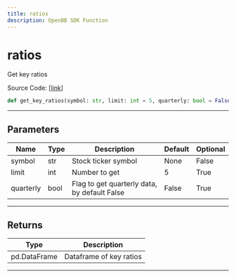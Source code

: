 ```yaml
---
title: ratios
description: OpenBB SDK Function
---
```


# ratios

Get key ratios

Source Code: [[link](https://github.com/OpenBB-finance/OpenBBTerminal/tree/main/openbb_terminal/stocks/fundamental_analysis/fmp_model.py#L463)]
```python
def get_key_ratios(symbol: str, limit: int = 5, quarterly: bool = False) -> pd.DataFrame
```
---
## Parameters
| Name | Type | Description | Default | Optional |
| ---- | ---- | ----------- | ------- | -------- |
| symbol | str | Stock ticker symbol | None | False |
| limit | int | Number to get | 5 | True |
| quarterly | bool | Flag to get quarterly data, by default False | False | True |

---
## Returns
| Type | Description |
| ---- | ----------- |
| pd.DataFrame | Dataframe of key ratios |
---
